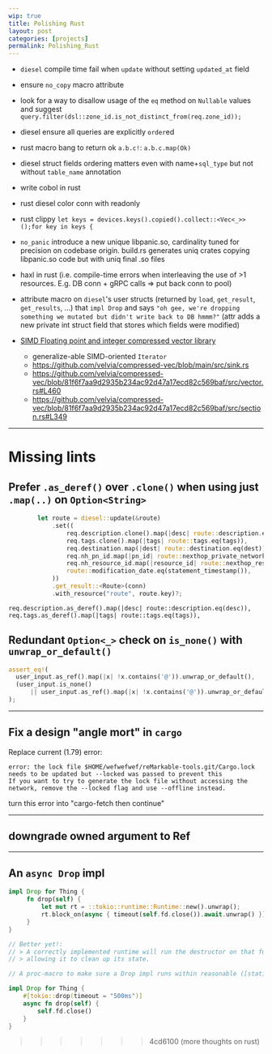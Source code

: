 ```yaml
---
wip: true
title: Polishing Rust
layout: post
categories: [projects]
permalink: Polishing_Rust
---
```


* `diesel` compile time fail when `update` without setting `updated_at` field
* ensure `no_copy` macro attribute
* look for a way to disallow usage of the `eq` method on `Nullable` values and suggest `query.filter(dsl::zone_id.is_not_distinct_from(req.zone_id));`
* diesel ensure all queries are explicitly `order`ed
* rust macro bang to return ok `a.b.c!`: `a.b.c.map(Ok)`
* diesel struct fields ordering matters even with name+`sql_type` but not without `table_name` annotation
* write cobol in rust
* rust diesel color conn with readonly
* rust clippy `let keys = devices.keys().copied().collect::<Vec<_>>();for key in keys {`
* `no_panic` introduce a new unique libpanic.so, cardinality tuned for precision on codebase origin. build.rs generates uniq crates copying libpanic.so code but with uniq final .so files
* haxl in rust (i.e. compile-time errors when interleaving the use of >1 resources. E.g. DB conn + gRPC calls => put back conn to pool)
* attribute macro on `diesel`'s user structs (returned by `load`, `get_result`, `get_results`, ...) that `impl Drop` and says `"oh gee, we're dropping something we mutated but didn't write back to DB hmmm?"`  (attr adds a new private int struct field that stores which fields were modified)

* [SIMD Floating point and integer compressed vector library](https://github.com/velvia/compressed-vec)
	* generalize-able SIMD-oriented `Iterator`
	* https://github.com/velvia/compressed-vec/blob/main/src/sink.rs
	* https://github.com/velvia/compressed-vec/blob/81f6f7aa9d2935b234ac92d47a17ecd82c569baf/src/vector.rs#L460
	* https://github.com/velvia/compressed-vec/blob/81f6f7aa9d2935b234ac92d47a17ecd82c569baf/src/section.rs#L349


<!-- 
# Colorless async in Rust

Sprinkling async/.await some places is suboptimal when done by humans, let's turn it around!

Could be introduced in a new edition.

### Common use

 /// Count ips booked in Private Networks in current region.
-async fn count_ips(ctx: &Ctx, pn_ids: &[Uuid]) -> Result<usize> {
+fn count_ips(ctx: &Ctx, pn_ids: &[Uuid]) -> Result<usize> {
     iter(repeat(ctx.ipam_api()).zip(pn_ids))
-        .map(|(mut ipam, pn_id)| async move { ipam.count_ips(*pn_id).await })
+        .map(|(mut ipam, pn_id)| move { ipam.count_ips(*pn_id) })
         .boxed() // https://github.com/rust-lang/futures-rs/issues/2636#issuecomment-1242928098
         .buffered(10)
         .try_fold(0, |a, b| ok(a + b))
         .await
 }
ah but the move { .. }?
rustc complained just the same :)

### Using futures as values

```
api/tests/grpc/admin/book.rs-1179-async fn release_many(
api/tests/grpc/admin/book.rs-1180-    api: &IpamApiServer,
api/tests/grpc/admin/book.rs-1181-    token: String,
api/tests/grpc/admin/book.rs-1182-    ip_ids: Vec<(String, Option<GrpcResource>)>,
api/tests/grpc/admin/book.rs-1183-) -> (Vec<String>, Histogram) {
api/tests/grpc/admin/book.rs-1184-    let many = ip_ids.len();
api/tests/grpc/admin/book.rs-1185-
api/tests/grpc/admin/book.rs-1186-    let cntr = Arc::new(AtomicUsize::new(many));
api/tests/grpc/admin/book.rs:1187:    let handles = iter(ip_ids.into_iter())
api/tests/grpc/admin/book.rs-1188-        .map(|(ip_id, resource)| {
api/tests/grpc/admin/book.rs-1189-            let api = api.clone();
api/tests/grpc/admin/book.rs-1190-            let token = token.clone();
api/tests/grpc/admin/book.rs-1191-            let counter = cntr.clone();
api/tests/grpc/admin/book.rs-1192-            let req = ReleaseIpRequest { ip_id, resource };
api/tests/grpc/admin/book.rs-1193-            async move {
api/tests/grpc/admin/book.rs-1194-                let start = Utc::now().time();
api/tests/grpc/admin/book.rs-1195-                let response = api.release_ip(req_with_token(req.clone(), &token)).await;
api/tests/grpc/admin/book.rs-1196-                let elapsed = (Utc::now().time() - start).num_milliseconds();
api/tests/grpc/admin/book.rs-1197-                let counter = counter.fetch_sub(1, Ordering::Relaxed);
api/tests/grpc/admin/book.rs-1198-                eprintln!("{counter}: {elapsed}ms\t{response:?}");
api/tests/grpc/admin/book.rs-1199-                (response, elapsed)
api/tests/grpc/admin/book.rs-1200-            }
api/tests/grpc/admin/book.rs-1201-        })
api/tests/grpc/admin/book.rs-1202-        .map(tokio::spawn)
api/tests/grpc/admin/book.rs-1203-        .buffer_unordered(4 /*=worker_threads*/)
api/tests/grpc/admin/book.rs-1204-        .try_collect::<Vec<_>>();
api/tests/grpc/admin/book.rs-1205-
api/tests/grpc/admin/book.rs-1206-    let mut errs = Vec::with_capacity(many);
api/tests/grpc/admin/book.rs-1207-    let mut histogram = Histogram::new(7, 64).unwrap();
api/tests/grpc/admin/book.rs-1208-
api/tests/grpc/admin/book.rs-1209-    for (res, elapsed) in timeout(MAX_RUNTIME, handles)
api/tests/grpc/admin/book.rs-1210-        .await
api/tests/grpc/admin/book.rs-1211-        .map_err(|_: Elapsed| {
api/tests/grpc/admin/book.rs-1212-            eprintln!("Polling for {cntr:?}/{many} calls timed out after {MAX_RUNTIME:?}");
api/tests/grpc/admin/book.rs-1213-            exit(1) // Exit process because panic-ing does not end the test!
api/tests/grpc/admin/book.rs-1214-        })
api/tests/grpc/admin/book.rs-1215-        .unwrap()
api/tests/grpc/admin/book.rs-1216-        .unwrap()
api/tests/grpc/admin/book.rs-1217-    {
api/tests/grpc/admin/book.rs-1218-        histogram.increment(elapsed as u64).unwrap();
api/tests/grpc/admin/book.rs-1219-        if let Err(e) = res {
api/tests/grpc/admin/book.rs-1220-            errs.push(e.to_string())
api/tests/grpc/admin/book.rs-1221-        };
```
 -->

---


# Missing lints

## Prefer `.as_deref()` over `.clone()` when using just `.map(..)` on `Option<String>`

```rust
        let route = diesel::update(&route)
            .set((
                req.description.clone().map(|desc| route::description.eq(desc)),
                req.tags.clone().map(|tags| route::tags.eq(tags)),
                req.destination.map(|dest| route::destination.eq(dest)),
                req.nh_pn_id.map(|pn_id| route::nexthop_private_network_key.eq(pn_id)),
                req.nh_resource_id.map(|resource_id| route::nexthop_resource_key.eq(resource_id)),
                route::modification_date.eq(statement_timestamp()),
            ))
            .get_result::<Route>(conn)
            .with_resource("route", route.key)?;
```

    req.description.as_deref().map(|desc| route::description.eq(desc)),
    req.tags.as_deref().map(|tags| route::tags.eq(tags)),


## Redundant `Option<_>` check on `is_none()` with `unwrap_or_default()`

```rust
assert_eq!(
  user_input.as_ref().map(|x| !x.contains('@')).unwrap_or_default(),
  (user_input.is_none()
      || user_input.as_ref().map(|x| !x.contains('@')).unwrap_or_default()),
);
```


---


## Fix a design "angle mort" in `cargo`

Replace current (1.79) error:
```
error: the lock file $HOME/wefwefwef/reMarkable-tools.git/Cargo.lock needs to be updated but --locked was passed to prevent this
If you want to try to generate the lock file without accessing the network, remove the --locked flag and use --offline instead.
```
turn this error into "cargo-fetch then continue"


---


## downgrade owned argument to Ref


---


## An `async Drop` impl

```rust
impl Drop for Thing {
     fn drop(self) {
         let mut rt = ::tokio::runtime::Runtime::new().unwrap();
         rt.block_on(async { timeout(self.fd.close()).await.unwrap() });
     }
}

// Better yet!:
// > A correctly implemented runtime will run the destructor on that future,
// > allowing it to clean up its state.
```

```rust
// A proc-macro to make sure a Drop impl runs within reasonable ([statically] bounded) time

impl Drop for Thing {
    #[tokio::drop(timeout = "500ms")]
    async fn drop(self) {
        self.fd.close()
    }
}
```
>>>>>>> 4cd6100 (more thoughts on rust)
